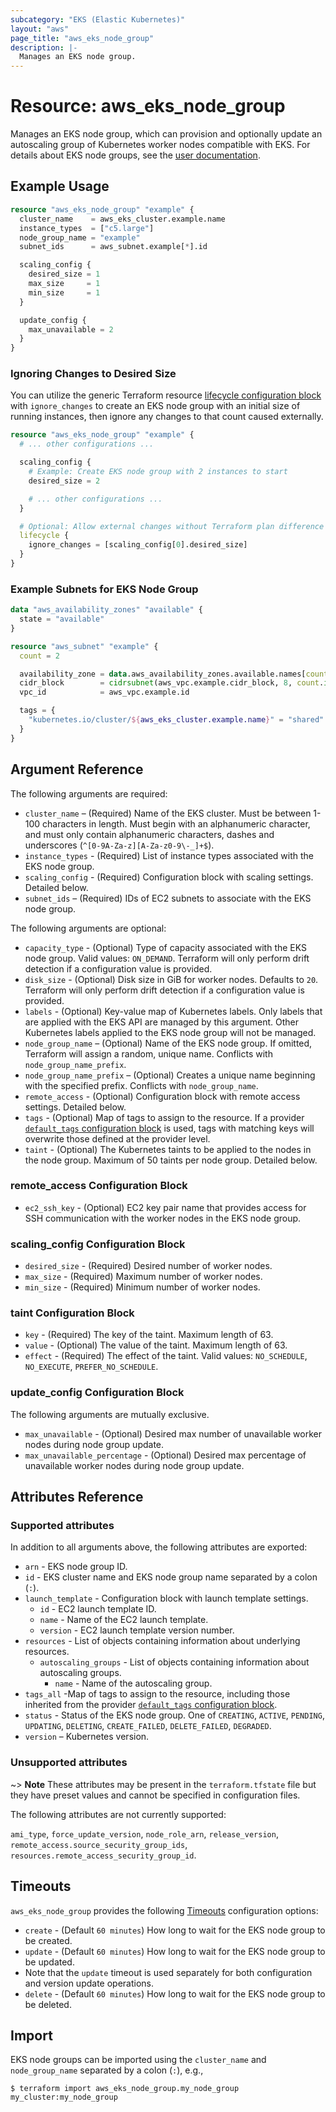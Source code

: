 ```yaml
---
subcategory: "EKS (Elastic Kubernetes)"
layout: "aws"
page_title: "aws_eks_node_group"
description: |-
  Manages an EKS node group.
---
```


[default-tags]: https://www.terraform.io/docs/providers/aws/index.html#default_tags-configuration-block
[eks-node-groups]: https://docs.cloud.croc.ru/en/services/kubernetes/eks_cluster.html#id3
[lifecycle]: https://www.terraform.io/docs/configuration/meta-arguments/lifecycle.html
[timeouts]: https://www.terraform.io/docs/configuration/blocks/resources/syntax.html#operation-timeouts

# Resource: aws_eks_node_group

Manages an EKS node group, which can provision and optionally update an autoscaling group of Kubernetes worker nodes compatible with EKS.
For details about EKS node groups, see the [user documentation][eks-node-groups].

## Example Usage

```terraform
resource "aws_eks_node_group" "example" {
  cluster_name    = aws_eks_cluster.example.name
  instance_types  = ["c5.large"]
  node_group_name = "example"
  subnet_ids      = aws_subnet.example[*].id

  scaling_config {
    desired_size = 1
    max_size     = 1
    min_size     = 1
  }

  update_config {
    max_unavailable = 2
  }
}
```

### Ignoring Changes to Desired Size

You can utilize the generic Terraform resource [lifecycle configuration block][lifecycle] with `ignore_changes` to create an EKS node group with an initial size of running instances, then ignore any changes to that count caused externally.

```terraform
resource "aws_eks_node_group" "example" {
  # ... other configurations ...

  scaling_config {
    # Example: Create EKS node group with 2 instances to start
    desired_size = 2

    # ... other configurations ...
  }

  # Optional: Allow external changes without Terraform plan difference
  lifecycle {
    ignore_changes = [scaling_config[0].desired_size]
  }
}
```

### Example Subnets for EKS Node Group

```terraform
data "aws_availability_zones" "available" {
  state = "available"
}

resource "aws_subnet" "example" {
  count = 2

  availability_zone = data.aws_availability_zones.available.names[count.index]
  cidr_block        = cidrsubnet(aws_vpc.example.cidr_block, 8, count.index)
  vpc_id            = aws_vpc.example.id

  tags = {
    "kubernetes.io/cluster/${aws_eks_cluster.example.name}" = "shared"
  }
}
```

## Argument Reference

The following arguments are required:

* `cluster_name` – (Required) Name of the EKS cluster. Must be between 1-100 characters in length. Must begin with an alphanumeric character, and must only contain alphanumeric characters, dashes and underscores (`^[0-9A-Za-z][A-Za-z0-9\-_]+$`).
* `instance_types` - (Required) List of instance types associated with the EKS node group.
* `scaling_config` - (Required) Configuration block with scaling settings. Detailed below.
* `subnet_ids` – (Required) IDs of EC2 subnets to associate with the EKS node group.

The following arguments are optional:

* `capacity_type` - (Optional) Type of capacity associated with the EKS node group. Valid values: `ON_DEMAND`. Terraform will only perform drift detection if a configuration value is provided.
* `disk_size` - (Optional) Disk size in GiB for worker nodes. Defaults to `20`. Terraform will only perform drift detection if a configuration value is provided.
* `labels` - (Optional) Key-value map of Kubernetes labels. Only labels that are applied with the EKS API are managed by this argument. Other Kubernetes labels applied to the EKS node group will not be managed.
* `node_group_name` – (Optional) Name of the EKS node group. If omitted, Terraform will assign a random, unique name. Conflicts with `node_group_name_prefix`.
* `node_group_name_prefix` – (Optional) Creates a unique name beginning with the specified prefix. Conflicts with `node_group_name`.
* `remote_access` - (Optional) Configuration block with remote access settings. Detailed below.
* `tags` - (Optional) Map of tags to assign to the resource. If a provider [`default_tags` configuration block][default-tags] is used, tags with matching keys will overwrite those defined at the provider level.
* `taint` - (Optional) The Kubernetes taints to be applied to the nodes in the node group. Maximum of 50 taints per node group. Detailed below.

### remote_access Configuration Block

* `ec2_ssh_key` - (Optional) EC2 key pair name that provides access for SSH communication with the worker nodes in the EKS node group.

### scaling_config Configuration Block

* `desired_size` - (Required) Desired number of worker nodes.
* `max_size` - (Required) Maximum number of worker nodes.
* `min_size` - (Required) Minimum number of worker nodes.

### taint Configuration Block

* `key` - (Required) The key of the taint. Maximum length of 63.
* `value` - (Optional) The value of the taint. Maximum length of 63.
* `effect` - (Required) The effect of the taint. Valid values: `NO_SCHEDULE`, `NO_EXECUTE`, `PREFER_NO_SCHEDULE`.

### update_config Configuration Block

The following arguments are mutually exclusive.

* `max_unavailable` - (Optional) Desired max number of unavailable worker nodes during node group update.
* `max_unavailable_percentage` - (Optional) Desired max percentage of unavailable worker nodes during node group update.

## Attributes Reference

### Supported attributes

In addition to all arguments above, the following attributes are exported:

* `arn` - EKS node group ID.
* `id` - EKS cluster name and EKS node group name separated by a colon (`:`).
* `launch_template` - Configuration block with launch template settings.
    * `id` - EC2 launch template ID.
    * `name` - Name of the EC2 launch template.
    * `version` - EC2 launch template version number.
* `resources` - List of objects containing information about underlying resources.
    * `autoscaling_groups` - List of objects containing information about autoscaling groups.
        * `name` - Name of the autoscaling group.
* `tags_all` -Map of tags to assign to the resource, including those inherited from the provider [`default_tags` configuration block][default-tags].
* `status` - Status of the EKS node group. One of `CREATING`, `ACTIVE`, `PENDING`, `UPDATING`, `DELETING`, `CREATE_FAILED`, `DELETE_FAILED`, `DEGRADED`.
* `version` – Kubernetes version.

### Unsupported attributes

~> **Note** These attributes may be present in the `terraform.tfstate` file but they have preset values and cannot be specified in configuration files.

The following attributes are not currently supported:

`ami_type`, `force_update_version`, `node_role_arn`, `release_version`, `remote_access.source_security_group_ids`, `resources.remote_access_security_group_id`.

## Timeouts

`aws_eks_node_group` provides the following [Timeouts][timeouts] configuration options:

* `create` - (Default `60 minutes`) How long to wait for the EKS node group to be created.
* `update` - (Default `60 minutes`) How long to wait for the EKS node group to be updated.
* Note that the `update` timeout is used separately for both configuration and version update operations.
* `delete` - (Default `60 minutes`) How long to wait for the EKS node group to be deleted.

## Import

EKS node groups can be imported using the `cluster_name` and `node_group_name` separated by a colon (`:`), e.g.,

```
$ terraform import aws_eks_node_group.my_node_group my_cluster:my_node_group
```
